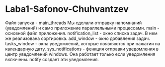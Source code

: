 # Laba1-Safonov-Chuhvantzev
Файл запуска - main_threads
Мы сделали отправку напомнаний (уведомлений) и само приложение параллельными процессами.
main - основной файл приложения. 
notification_list - окно списка задач. В нем же реализована сортировка.
add_window - окно добавления задач. 
tasks_window - окна уведомлений, которые появляются при нажатии на календарную дату.
sys_notifications - фенкция отправки уведомления в центр уведомлений windows.
Она работает только если уведомления включены.
notify создает эти уведомления.
